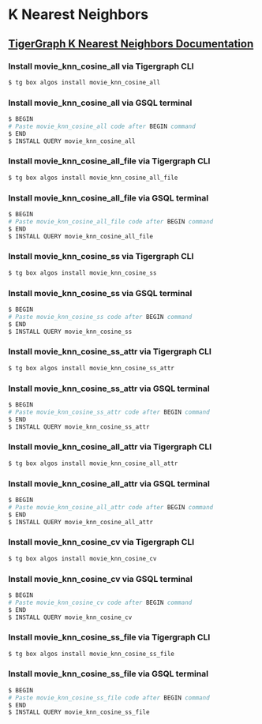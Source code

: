 # K Nearest Neighbors
## [TigerGraph K Nearest Neighbors Documentation](https://docs.tigergraph.com/tigergraph-platform-overview/graph-algorithm-library#k-nearest-neighbors-cosine-neighbor-similarity-all-vertices-batch)

### Install movie_knn_cosine_all via Tigergraph CLI

```bash
$ tg box algos install movie_knn_cosine_all
```

### Install movie_knn_cosine_all via GSQL terminal

```bash
$ BEGIN
# Paste movie_knn_cosine_all code after BEGIN command
$ END 
$ INSTALL QUERY movie_knn_cosine_all
```
### Install movie_knn_cosine_all_file via Tigergraph CLI

```bash
$ tg box algos install movie_knn_cosine_all_file
```

### Install movie_knn_cosine_all_file via GSQL terminal

```bash
$ BEGIN
# Paste movie_knn_cosine_all_file code after BEGIN command
$ END 
$ INSTALL QUERY movie_knn_cosine_all_file
```
### Install movie_knn_cosine_ss via Tigergraph CLI

```bash
$ tg box algos install movie_knn_cosine_ss
```

### Install movie_knn_cosine_ss via GSQL terminal

```bash
$ BEGIN
# Paste movie_knn_cosine_ss code after BEGIN command
$ END 
$ INSTALL QUERY movie_knn_cosine_ss
```
### Install movie_knn_cosine_ss_attr via Tigergraph CLI

```bash
$ tg box algos install movie_knn_cosine_ss_attr
```

### Install movie_knn_cosine_ss_attr via GSQL terminal

```bash
$ BEGIN
# Paste movie_knn_cosine_ss_attr code after BEGIN command
$ END 
$ INSTALL QUERY movie_knn_cosine_ss_attr
```
### Install movie_knn_cosine_all_attr via Tigergraph CLI

```bash
$ tg box algos install movie_knn_cosine_all_attr
```

### Install movie_knn_cosine_all_attr via GSQL terminal

```bash
$ BEGIN
# Paste movie_knn_cosine_all_attr code after BEGIN command
$ END 
$ INSTALL QUERY movie_knn_cosine_all_attr
```
### Install movie_knn_cosine_cv via Tigergraph CLI

```bash
$ tg box algos install movie_knn_cosine_cv
```

### Install movie_knn_cosine_cv via GSQL terminal

```bash
$ BEGIN
# Paste movie_knn_cosine_cv code after BEGIN command
$ END 
$ INSTALL QUERY movie_knn_cosine_cv
```
### Install movie_knn_cosine_ss_file via Tigergraph CLI

```bash
$ tg box algos install movie_knn_cosine_ss_file
```

### Install movie_knn_cosine_ss_file via GSQL terminal

```bash
$ BEGIN
# Paste movie_knn_cosine_ss_file code after BEGIN command
$ END 
$ INSTALL QUERY movie_knn_cosine_ss_file
```